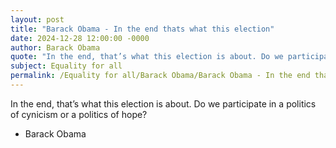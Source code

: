 ```yaml
---
layout: post
title: "Barack Obama - In the end thats what this election"
date: 2024-12-28 12:00:00 -0000
author: Barack Obama
quote: "In the end, that’s what this election is about. Do we participate in a politics of cynicism or a politics of hope?"
subject: Equality for all
permalink: /Equality for all/Barack Obama/Barack Obama - In the end thats what this election
---
```


In the end, that’s what this election is about. Do we participate in a politics of cynicism or a politics of hope?

- Barack Obama
